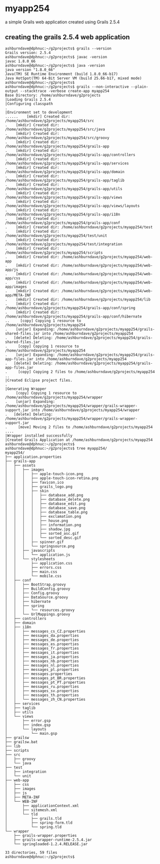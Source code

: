# myapp254
a simple Grails web application created using Grails 2.5.4

## creating the grails 2.5.4 web application

    ashburndave@dphnuc:~/g2projects$ grails --version
    Grails version: 2.5.4
    ashburndave@dphnuc:~/g2projects$ javac -version
    javac 1.8.0_66
    ashburndave@dphnuc:~/g2projects$ java -version
    java version "1.8.0_66"
    Java(TM) SE Runtime Environment (build 1.8.0_66-b17)
    Java HotSpot(TM) 64-Bit Server VM (build 25.66-b17, mixed mode)
    ashburndave@dphnuc:~/g2projects$ 
    ashburndave@dphnuc:~/g2projects$ grails --non-interactive --plain-output --stacktrace -verbose create-app myapp254
    Base Directory: /home/ashburndave/g2projects
    |Loading Grails 2.5.4
    |Configuring classpath
    .
    |Environment set to development
    ......    [mkdir] Created dir: /home/ashburndave/g2projects/myapp254/src
    .    [mkdir] Created dir: /home/ashburndave/g2projects/myapp254/src/java
    .    [mkdir] Created dir: /home/ashburndave/g2projects/myapp254/src/groovy
    .    [mkdir] Created dir: /home/ashburndave/g2projects/myapp254/grails-app
    .    [mkdir] Created dir: /home/ashburndave/g2projects/myapp254/grails-app/controllers
    .    [mkdir] Created dir: /home/ashburndave/g2projects/myapp254/grails-app/services
    .    [mkdir] Created dir: /home/ashburndave/g2projects/myapp254/grails-app/domain
    .    [mkdir] Created dir: /home/ashburndave/g2projects/myapp254/grails-app/taglib
    .    [mkdir] Created dir: /home/ashburndave/g2projects/myapp254/grails-app/utils
    .    [mkdir] Created dir: /home/ashburndave/g2projects/myapp254/grails-app/views
    .    [mkdir] Created dir: /home/ashburndave/g2projects/myapp254/grails-app/views/layouts
    .    [mkdir] Created dir: /home/ashburndave/g2projects/myapp254/grails-app/i18n
    .    [mkdir] Created dir: /home/ashburndave/g2projects/myapp254/grails-app/conf
    .    [mkdir] Created dir: /home/ashburndave/g2projects/myapp254/test
    .    [mkdir] Created dir: /home/ashburndave/g2projects/myapp254/test/unit
    .    [mkdir] Created dir: /home/ashburndave/g2projects/myapp254/test/integration
    .    [mkdir] Created dir: /home/ashburndave/g2projects/myapp254/scripts
    .    [mkdir] Created dir: /home/ashburndave/g2projects/myapp254/web-app
    .    [mkdir] Created dir: /home/ashburndave/g2projects/myapp254/web-app/js
    .    [mkdir] Created dir: /home/ashburndave/g2projects/myapp254/web-app/css
    .    [mkdir] Created dir: /home/ashburndave/g2projects/myapp254/web-app/images
    .    [mkdir] Created dir: /home/ashburndave/g2projects/myapp254/web-app/META-INF
    .    [mkdir] Created dir: /home/ashburndave/g2projects/myapp254/lib
    .    [mkdir] Created dir: /home/ashburndave/g2projects/myapp254/grails-app/conf/spring
    .    [mkdir] Created dir: /home/ashburndave/g2projects/myapp254/grails-app/conf/hibernate
    ..     [copy] Copying 1 resource to /home/ashburndave/g2projects/myapp254
    .    [unjar] Expanding: /home/ashburndave/g2projects/myapp254/grails-shared-files.jar into /home/ashburndave/g2projects/myapp254
    .   [delete] Deleting: /home/ashburndave/g2projects/myapp254/grails-shared-files.jar
    .     [copy] Copying 1 resource to /home/ashburndave/g2projects/myapp254
    .    [unjar] Expanding: /home/ashburndave/g2projects/myapp254/grails-app-files.jar into /home/ashburndave/g2projects/myapp254
    .   [delete] Deleting: /home/ashburndave/g2projects/myapp254/grails-app-files.jar
    .     [copy] Copying 2 files to /home/ashburndave/g2projects/myapp254
    ..
    |Created Eclipse project files.
    .
    |Generating Wrapper
         [copy] Copying 1 resource to /home/ashburndave/g2projects/myapp254/wrapper
    .    [unjar] Expanding: /home/ashburndave/g2projects/myapp254/wrapper/grails-wrapper-support.jar into /home/ashburndave/g2projects/myapp254/wrapper
    .   [delete] Deleting: /home/ashburndave/g2projects/myapp254/wrapper/grails-wrapper-support.jar
    .     [move] Moving 2 files to /home/ashburndave/g2projects/myapp254
    ....
    |Wrapper installed successfully
    |Created Grails Application at /home/ashburndave/g2projects/myapp254
    ashburndave@dphnuc:~/g2projects$ 
    ashburndave@dphnuc:~/g2projects$ tree myapp254/
    myapp254/
    ├── application.properties
    ├── grails-app
    │   ├── assets
    │   │   ├── images
    │   │   │   ├── apple-touch-icon.png
    │   │   │   ├── apple-touch-icon-retina.png
    │   │   │   ├── favicon.ico
    │   │   │   ├── grails_logo.png
    │   │   │   ├── skin
    │   │   │   │   ├── database_add.png
    │   │   │   │   ├── database_delete.png
    │   │   │   │   ├── database_edit.png
    │   │   │   │   ├── database_save.png
    │   │   │   │   ├── database_table.png
    │   │   │   │   ├── exclamation.png
    │   │   │   │   ├── house.png
    │   │   │   │   ├── information.png
    │   │   │   │   ├── shadow.jpg
    │   │   │   │   ├── sorted_asc.gif
    │   │   │   │   └── sorted_desc.gif
    │   │   │   ├── spinner.gif
    │   │   │   └── springsource.png
    │   │   ├── javascripts
    │   │   │   └── application.js
    │   │   └── stylesheets
    │   │       ├── application.css
    │   │       ├── errors.css
    │   │       ├── main.css
    │   │       └── mobile.css
    │   ├── conf
    │   │   ├── BootStrap.groovy
    │   │   ├── BuildConfig.groovy
    │   │   ├── Config.groovy
    │   │   ├── DataSource.groovy
    │   │   ├── hibernate
    │   │   ├── spring
    │   │   │   └── resources.groovy
    │   │   └── UrlMappings.groovy
    │   ├── controllers
    │   ├── domain
    │   ├── i18n
    │   │   ├── messages_cs_CZ.properties
    │   │   ├── messages_da.properties
    │   │   ├── messages_de.properties
    │   │   ├── messages_es.properties
    │   │   ├── messages_fr.properties
    │   │   ├── messages_it.properties
    │   │   ├── messages_ja.properties
    │   │   ├── messages_nb.properties
    │   │   ├── messages_nl.properties
    │   │   ├── messages_pl.properties
    │   │   ├── messages.properties
    │   │   ├── messages_pt_BR.properties
    │   │   ├── messages_pt_PT.properties
    │   │   ├── messages_ru.properties
    │   │   ├── messages_sv.properties
    │   │   ├── messages_th.properties
    │   │   └── messages_zh_CN.properties
    │   ├── services
    │   ├── taglib
    │   ├── utils
    │   └── views
    │       ├── error.gsp
    │       ├── index.gsp
    │       └── layouts
    │           └── main.gsp
    ├── grailsw
    ├── grailsw.bat
    ├── lib
    ├── scripts
    ├── src
    │   ├── groovy
    │   └── java
    ├── test
    │   ├── integration
    │   └── unit
    ├── web-app
    │   ├── css
    │   ├── images
    │   ├── js
    │   ├── META-INF
    │   └── WEB-INF
    │       ├── applicationContext.xml
    │       ├── sitemesh.xml
    │       └── tld
    │           ├── grails.tld
    │           ├── spring-form.tld
    │           └── spring.tld
    └── wrapper
        ├── grails-wrapper.properties
        ├── grails-wrapper-runtime-2.5.4.jar
        └── springloaded-1.2.4.RELEASE.jar
    
    33 directories, 59 files
    ashburndave@dphnuc:~/g2projects$ 


